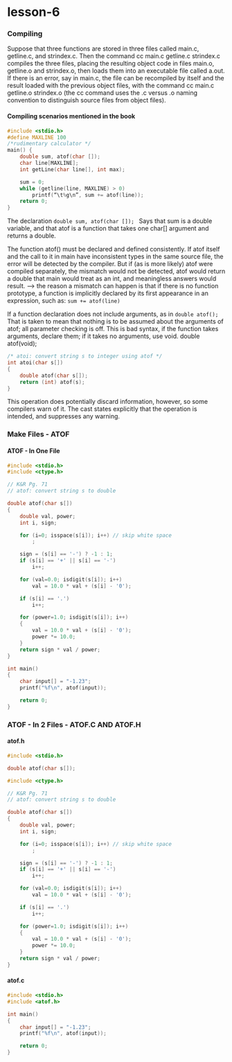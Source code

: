 # lesson-6

### Compiling

Suppose that three functions are stored in three files called main.c, getline.c, and strindex.c. Then the command cc main.c getline.c strindex.c compiles the three files, placing the resulting object code in files main.o, getline.o and strindex.o, then loads them into an executable file called a.out. If there is an error, say in main.c, the file can be recompiled by itself and the result loaded with the previous object files, with the command cc main.c getline.o strindex.o (the cc command uses the .c versus .o naming convention to distinguish source files from object files).

#### Compiling scenarios mentioned in the book
```c
#include <stdio.h>
#define MAXLINE 100
/*rudimentary calculator */
main() {
	double sum, atof(char []);
	char line[MAXLINE];
	int getLine(char line[], int max);

	sum = 0;
	while (getline(line, MAXLINE) > 0)
		printf(“\t%g\n”, sum += atof(line));
	return 0;
}
```
The declaration 
```double sum, atof(char []); ```
Says that sum is a double variable, and that atof is a function that takes one char[] argument and returns a double.

The function atof() must be declared and defined consistently. If atof itself and the call to it in main have inconsistent types in the same source file, the error will be detected by the compiler. But if (as is more likely) atof were compiled separately, the mismatch would not be detected, atof would return a double that main would treat as an int, and meaningless answers would result. —> the reason a mismatch can happen is that if there is no function prototype, a function is implicitly declared by its first appearance in an expression, such as: 
```sum += atof(line)```

If a function declaration does not include arguments, as in 
```double atof();```
That is taken to mean that nothing is to be assumed about the arguments of atof; all parameter checking is off. This is bad syntax, if the function takes arguments, declare them; if it takes no arguments, use void.
double atof(void);
```c
/* atoi: convert string s to integer using atof */
int atoi(char s[])
{
	double atof(char s[]);
	return (int) atof(s);
}
```
This operation does potentially discard information, however, so some compilers warn of it. The cast states explicitly that the operation is intended, and suppresses any warning.

###  Make Files - ATOF
#### ATOF - In One File
```c
#include <stdio.h>
#include <ctype.h>

// K&R Pg. 71
// atof: convert string s to double

double atof(char s[])
{
    double val, power;
    int i, sign;

    for (i=0; isspace(s[i]); i++) // skip white space
        ;

    sign = (s[i] == '-') ? -1 : 1;
    if (s[i] == '+' || s[i] == '-')
        i++;

    for (val=0.0; isdigit(s[i]); i++)
        val = 10.0 * val + (s[i] - '0');

    if (s[i] == '.')
        i++;

    for (power=1.0; isdigit(s[i]); i++)
    {
        val = 10.0 * val + (s[i] - '0');
        power *= 10.0;
    }
    return sign * val / power;
}

int main()
{
    char input[] = "-1.23";
    printf("%f\n", atof(input));

    return 0;
}
```

### ATOF - In 2 Files - ATOF.C AND ATOF.H

#### atof.h
```c
#include <stdio.h>

double atof(char s[]);

#include <ctype.h>

// K&R Pg. 71
// atof: convert string s to double

double atof(char s[])
{
    double val, power;
    int i, sign;

    for (i=0; isspace(s[i]); i++) // skip white space
        ;

    sign = (s[i] == '-') ? -1 : 1;
    if (s[i] == '+' || s[i] == '-')
        i++;

    for (val=0.0; isdigit(s[i]); i++)
        val = 10.0 * val + (s[i] - '0');

    if (s[i] == '.')
        i++;

    for (power=1.0; isdigit(s[i]); i++)
    {
        val = 10.0 * val + (s[i] - '0');
        power *= 10.0;
    }
    return sign * val / power;
}
```
#### atof.c
```c
#include <stdio.h>
#include <atof.h>

int main()
{
    char input[] = "-1.23";
    printf("%f\n", atof(input));

    return 0;
}
```
